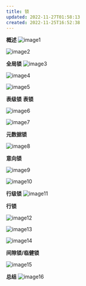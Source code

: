 ```yaml
---
title: 锁
updated: 2022-11-27T01:58:13
created: 2022-11-25T16:52:38
---
```


**概述**
![image1](../../../resources/debcbedee3464971a988e72a06c14723.png)

![image2](../../../resources/5a4ff19538eb4afebec0545d2d9543b9.png)

**全局锁**
![image3](../../../resources/f561729d2f994ca2a410ce77ab4a7d2a.png)

![image4](../../../resources/267af30b6b18478680307365db305d05.png)

![image5](../../../resources/da47856fd26f42ed9a8268d5e30883b2.png)

**表级锁**
**表锁**

![image6](../../../resources/aa841df4ac664b4aa5fd02e32f60356a.png)

![image7](../../../resources/821b54ae1a8a4de9b48a696c7a6ed204.png)

**元数据锁**

![image8](../../../resources/40bfb7fce3e644fe987b365703cad4e6.png)

**意向锁**

![image9](../../../resources/79b079de97a54997976123f06d62c927.png)

![image10](../../../resources/ca3f705cda494feda04231526b90b732.png)

**行级锁**
![image11](../../../resources/5674f924e26840258b7943e71264034a.png)

**行锁**

![image12](../../../resources/aefd743db5fd40aa9493e9e42c765177.png)

![image13](../../../resources/c7fe56f1916649b78843428096052ea8.png)

![image14](../../../resources/a2f9c4ae00fc40ca8a84d025b8fa9291.png)

**间隙锁/临健锁**

![image15](../../../resources/37fa0405492f44c3b9ee5ce73b224120.png)

**总结**
![image16](../../../resources/256f0bdd88914c4e9b3e20897400ff22.png)

